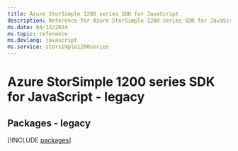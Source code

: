 ```yaml
---
title: Azure StorSimple 1200 series SDK for JavaScript
description: Reference for Azure StorSimple 1200 series SDK for JavaScript
ms.date: 04/12/2024
ms.topic: reference
ms.devlang: javascript
ms.service: storsimple1200series
---
```

# Azure StorSimple 1200 series SDK for JavaScript - legacy
## Packages - legacy
[!INCLUDE [packages](storsimple-1200-series-index.md)]